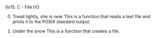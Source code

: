 0x15. C - File I/O

0. Tread lightly, she is near
This is a function that reads a text file and prints it to the POSIX standard output.

1. Under the snow
This is a function that creates a file.
